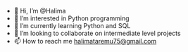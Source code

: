 - 👋 Hi, I’m @Halima
- 👀 I’m interested in Python programming 
- 🌱 I’m currently learning Python and SQL
- 💞️ I’m looking to collaborate on 
    intermediate level projects 
- 📫 How to reach me halimataremu75@gmail.com

<!---
Havana82/Havana82 is a ✨ special ✨ repository because its `README.md` (this file) appears on your GitHub profile.
You can click the Preview link to take a look at your changes.
--->
